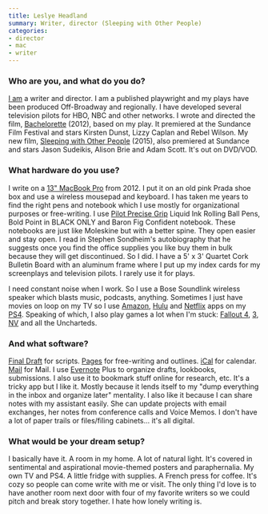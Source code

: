 ```yaml
---
title: Leslye Headland
summary: Writer, director (Sleeping with Other People)
categories:
- director
- mac
- writer
---
```


### Who are you, and what do you do?

[I am](http://www.imdb.com/name/nm2853516/ "Leslye's IMDB page.") a writer and director. I am a published playwright and my plays have been produced Off-Broadway and regionally. I have developed several television pilots for HBO, NBC and other networks. I wrote and directed the film, [Bachelorette](http://www.imdb.com/title/tt1920849/ "The IMDB page for Bachelorette.") (2012), based on my play. It premiered at the Sundance Film Festival and stars Kirsten Dunst, Lizzy Caplan and Rebel Wilson. My new film, [Sleeping with Other People](http://www.imdb.com/title/tt3165612/ "The IMDB page for Sleeping with Other People.") (2015), also premiered at Sundance and stars Jason Sudeikis, Alison Brie and Adam Scott. It's out on DVD/VOD.

### What hardware do you use?

I write on a [13" MacBook Pro][macbook-pro] from 2012. I put it on an old pink Prada shoe box and use a wireless mousepad and keyboard. I has taken me years to find the right pens and notebook which I use mostly for organizational purposes or free-writing. I use [Pilot Precise Grip][precise-grip] Liquid Ink Rolling Ball Pens, Bold Point in BLACK ONLY and Baron Fig Confident notebook. These notebooks are just like Moleskine but with a better spine. They open easier and stay open. I read in Stephen Sondheim's autobiography that he suggests once you find the office supplies you like buy them in bulk because they will get discontinued. So I did. I have a 5' x 3' Quartet Cork Bulletin Board with an aluminum frame where I put up my index cards for my screenplays and television pilots. I rarely use it for plays. 

I need constant noise when I work. So I use a Bose Soundlink wireless speaker which blasts music, podcasts, anything. Sometimes I just have movies on loop on my TV so I use [Amazon][amazon-instant-video], [Hulu][] and [Netflix][] apps on my [PS4][]. Speaking of which, I also play games a lot when I'm stuck: [Fallout 4][fallout-4], [3][fallout-3], [NV][fallout-new-vegas] and all the Uncharteds.

### And what software?

[Final Draft][final-draft] for scripts. [Pages][] for free-writing and outlines. [iCal][] for calendar. [Mail][] for Mail. I use [Evernote][] Plus to organize drafts, lookbooks, submissions. I also use it to bookmark stuff online for research, etc. It's a tricky app but I like it. Mostly because it lends itself to my "dump everything in the inbox and organize later" mentality. I also like it because I can share notes with my assistant easily. She can update projects with email exchanges, her notes from conference calls and Voice Memos. I don't have a lot of paper trails or files/filing cabinets... it's all digital.

### What would be your dream setup?

I basically have it. A room in my home. A lot of natural light. It's covered in sentimental and aspirational movie-themed posters and paraphernalia. My own TV and PS4. A little fridge with supplies. A French press for coffee. It's cozy so people can come write with me or visit. The only thing I'd love is to have another room next door with four of my favorite writers so we could pitch and break story together. I hate how lonely writing is.

[macbook-pro]: https://www.apple.com/macbook-pro/ "A laptop."
[precise-grip]: https://www.amazon.com/Pilot-Precise-Liquid-Rolling-28941/dp/B001HAARSC "A pen."
[ps4]: http://us.playstation.com/ps4/index.htm "A shiny gaming console from Sony."
[ical]: https://en.wikipedia.org/wiki/ICal "Calendaring software included with Mac OS X."
[netflix]: https://www.netflix.com/ "A movie rental and streaming service."
[amazon-instant-video]: https://en.wikipedia.org/wiki/Amazon_Video_on_Demand "A streaming video service."
[fallout-new-vegas]: https://en.wikipedia.org/wiki/Fallout:_New_Vegas "A post-apocalyptic video game."
[fallout-3]: https://en.wikipedia.org/wiki/Fallout_3 "A post-apocalyptic video game."
[fallout-4]: https://en.wikipedia.org/wiki/Fallout_4 "A post-apocalyptic video game."
[final-draft]: http://store.finaldraft.com/final-draft-10.html "Popular screenwriting software."
[hulu]: https://www.hulu.com/ "A TV streaming service."
[mail]: https://en.wikipedia.org/wiki/Mail_(application) "The default Mac OS X mail client."
[evernote]: https://evernote.com/ "Online software for capturing notes."
[pages]: https://www.apple.com/pages/ "A Mac word processor and layout tool from Apple."
